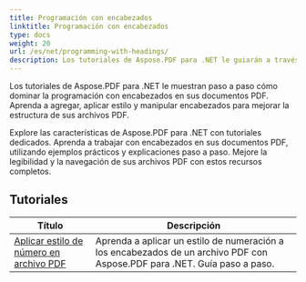 ```yaml
---
title: Programación con encabezados
linktitle: Programación con encabezados
type: docs
weight: 20
url: /es/net/programming-with-headings/
description: Los tutoriales de Aspose.PDF para .NET le guiarán a través del uso de encabezados para mejorar la estructura de sus documentos PDF.
---
```

Los tutoriales de Aspose.PDF para .NET le muestran paso a paso cómo dominar la programación con encabezados en sus documentos PDF. Aprenda a agregar, aplicar estilo y manipular encabezados para mejorar la estructura de sus archivos PDF.

Explore las características de Aspose.PDF para .NET con tutoriales dedicados. Aprenda a trabajar con encabezados en sus documentos PDF, utilizando ejemplos prácticos y explicaciones paso a paso. Mejore la legibilidad y la navegación de sus archivos PDF con estos recursos completos.

## Tutoriales
| Título | Descripción |
| --- | --- | 
| [Aplicar estilo de número en archivo PDF](./apply-number-style/) | Aprenda a aplicar un estilo de numeración a los encabezados de un archivo PDF con Aspose.PDF para .NET. Guía paso a paso. |   